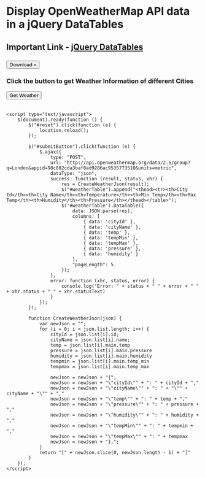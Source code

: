 <html>
<body>
    <h1>Display OpenWeatherMap API data in a jQuery DataTables</h1>
    <h2>Important Link - <a href="http://www.yogihosting.com/jquery-datatables/">jQuery DataTables</a></h2>
    <h3><button id="download">Download »</button></h3>
    <div id="content">
        <h3>Click the button to get Weather Information of different Cities</h3>
        <div class="textAlignCenter">
            <button id="submitButton">Get Weather</button>
            <table id="weatherTable"></table>
        </div>
    </div>
    <script src="https://ajax.googleapis.com/ajax/libs/jquery/3.1.0/jquery.min.js"></script>
    <script type="text/javascript" src="https://cdn.datatables.net/1.10.16/js/jquery.dataTables.min.js"></script>

    <script type="text/javascript">
        $(document).ready(function () {
            $("#reset").click(function (e) {
                location.reload();
            });

            $("#submitButton").click(function (e) {
                $.ajax({
                    type: "POST",
                    url: "http://api.openweathermap.org/data/2.5/group?q=London&appid=98c882cda3baf8ad9286ac9535773510&units=metric",
                    dataType: "json",
                    success: function (result, status, xhr) {
                        res = CreateWeatherJson(result);
                        $("#weatherTable").append("<thead><tr><th>City Id</th><th>City Name</th><th>Temperature</th><th>Min Temp</th><th>Max Temp</th><th>Humidity</th><th>Pressure</th></thead></table>");
                        $('#weatherTable').DataTable({
                            data: JSON.parse(res),
                            columns: [
                                { data: 'cityId' },
                                { data: 'cityName' },
                                { data: 'temp' },
                                { data: 'tempMin' },
                                { data: 'tempMax' },
                                { data: 'pressure' },
                                { data: 'humidity' }
                            ],
                            "pageLength": 5
                        });
                    },
                    error: function (xhr, status, error) {
                        console.log("Error: " + status + " " + error + " " + xhr.status + " " + xhr.statusText)
                    }
                });
            });

            function CreateWeatherJson(json) {
                var newJson = "";
                for (i = 0; i < json.list.length; i++) {
                    cityId = json.list[i].id;
                    cityName = json.list[i].name;
                    temp = json.list[i].main.temp
                    pressure = json.list[i].main.pressure
                    humidity = json.list[i].main.humidity
                    tempmin = json.list[i].main.temp_min
                    tempmax = json.list[i].main.temp_max

                    newJson = newJson + "{";
                    newJson = newJson + "\"cityId\"" + ": " + cityId + ","
                    newJson = newJson + "\"cityName\"" + ": " + "\"" + cityName + "\"" + ","
                    newJson = newJson + "\"temp\"" + ": " + temp + ","
                    newJson = newJson + "\"pressure\"" + ": " + pressure + ","
                    newJson = newJson + "\"humidity\"" + ": " + humidity + ","
                    newJson = newJson + "\"tempMin\"" + ": " + tempmin + ","
                    newJson = newJson + "\"tempMax\"" + ": " + tempmax
                    newJson = newJson + "},";
                }
                return "[" + newJson.slice(0, newJson.length - 1) + "]"
            }
        });
    </script>
</body>
</html>
